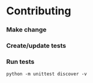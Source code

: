 # Contributing

### Make change

### Create/update tests

### Run tests

```shell
python -m unittest discover -v
```
